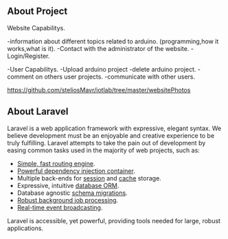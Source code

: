 ## About Project


Website Capabilitys.

-information about different topics related to arduino. (programming,how it works,what is it).
-Contact with the administrator of the website.
-Login/Register.

-User Capabilitys. 
-Upload arduino project
-delete arduino project.
-comment on others user projects.
-communicate with other users.


https://github.com/steliosMavr/iotlab/tree/master/websitePhotos

## About Laravel

Laravel is a web application framework with expressive, elegant syntax. We believe development must be an enjoyable and creative experience to be truly fulfilling. Laravel attempts to take the pain out of development by easing common tasks used in the majority of web projects, such as:

- [Simple, fast routing engine](https://laravel.com/docs/routing).
- [Powerful dependency injection container](https://laravel.com/docs/container).
- Multiple back-ends for [session](https://laravel.com/docs/session) and [cache](https://laravel.com/docs/cache) storage.
- Expressive, intuitive [database ORM](https://laravel.com/docs/eloquent).
- Database agnostic [schema migrations](https://laravel.com/docs/migrations).
- [Robust background job processing](https://laravel.com/docs/queues).
- [Real-time event broadcasting](https://laravel.com/docs/broadcasting).

Laravel is accessible, yet powerful, providing tools needed for large, robust applications.

